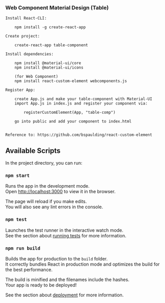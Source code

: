### Web Component Material Design (Table)

```
Install React-CLI:

	npm install -g create-react-app

Create project:

	create-react-app table-component

Install dependencies:

	npm install @material-ui/core
	npm install @material-ui/icons

	(for Web Component)
	npm install react-custom-element webcomponents.js

Register App:
	
	create App.js and make your table-component with Material-UI
	import App.js in index.js and register your component via:
		
		registerCustomElement(App, "table-comp")

	go into public and add your component to index.html


```

```
Reference to: https://github.com/bspaulding/react-custom-element
```


## Available Scripts

In the project directory, you can run:

### `npm start`

Runs the app in the development mode.<br>
Open [http://localhost:3000](http://localhost:3000) to view it in the browser.

The page will reload if you make edits.<br>
You will also see any lint errors in the console.

### `npm test`

Launches the test runner in the interactive watch mode.<br>
See the section about [running tests](https://facebook.github.io/create-react-app/docs/running-tests) for more information.

### `npm run build`

Builds the app for production to the `build` folder.<br>
It correctly bundles React in production mode and optimizes the build for the best performance.

The build is minified and the filenames include the hashes.<br>
Your app is ready to be deployed!

See the section about [deployment](https://facebook.github.io/create-react-app/docs/deployment) for more information.
